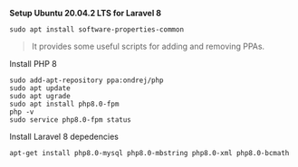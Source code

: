 
**Setup Ubuntu 20.04.2 LTS for Laravel 8**

    sudo apt install software-properties-common

>  It provides some useful scripts for adding and removing PPAs.

Install PHP 8

    sudo add-apt-repository ppa:ondrej/php
    sudo apt update
    sudo apt ugrade
    sudo apt install php8.0-fpm
    php -v
    sudo service php8.0-fpm status

Install  Laravel 8 depedencies

    apt-get install php8.0-mysql php8.0-mbstring php8.0-xml php8.0-bcmath


